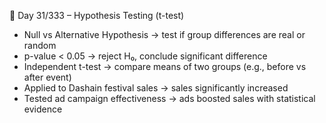 🌟 Day 31/333 – Hypothesis Testing (t-test)

* Null vs Alternative Hypothesis → test if group differences are real or random
* p-value < 0.05 → reject H₀, conclude significant difference
* Independent t-test → compare means of two groups (e.g., before vs after event)
* Applied to Dashain festival sales → sales significantly increased 
* Tested ad campaign effectiveness → ads boosted sales with statistical evidence

